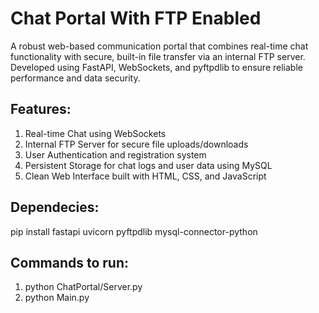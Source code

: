 # Chat Portal With FTP Enabled

A robust web-based communication portal that combines real-time chat functionality with secure, built-in file transfer via an internal FTP server. Developed using FastAPI, WebSockets, and pyftpdlib to ensure reliable performance and data security.

## Features:
1. Real-time Chat using WebSockets
2. Internal FTP Server for secure file uploads/downloads
3. User Authentication and registration system
4. Persistent Storage for chat logs and user data using MySQL
5. Clean Web Interface built with HTML, CSS, and JavaScript

## Dependecies:
pip install fastapi uvicorn pyftpdlib mysql-connector-python

## Commands to run:
1. python ChatPortal/Server.py
2. python Main.py
